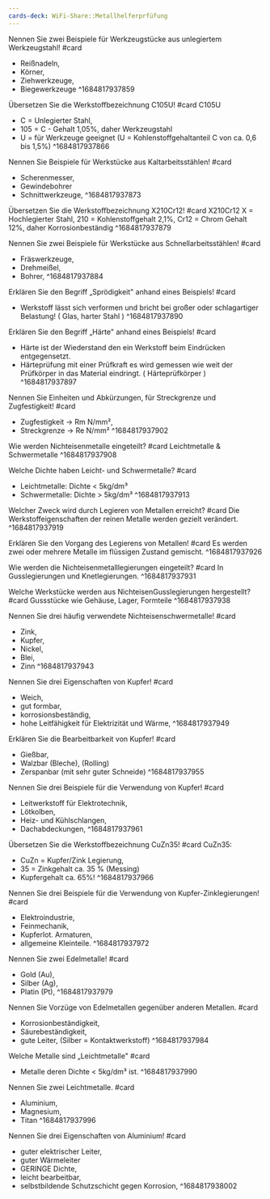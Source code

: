 ```yaml
---
cards-deck: WiFi-Share::Metallhelferprfüfung
---
```


Nennen Sie zwei Beispiele für Werkzeugstücke aus unlegiertem Werkzeugstahl! #card 
- Reißnadeln,
- Körner,
- Ziehwerkzeuge,
- Biegewerkzeuge
^1684817937859

Übersetzen Sie die Werkstoffbezeichnung C105U! #card 
   C105U
- C = Unlegierter Stahl,
- 105 = C - Gehalt 1,05%, daher Werkzeugstahl
- U = für Werkzeuge geeignet (U = Kohlenstoffgehaltanteil C von ca. 0,6 bis 1,5%)
^1684817937866


Nennen Sie Beispiele für Werkstücke aus Kaltarbeitsstählen! #card
- Scherenmesser,
- Gewindebohrer
- Schnittwerkzeuge,
^1684817937873


Übersetzen Sie die Werkstoffbezeichnung X210Cr12! #card
   X210Cr12
   X = Hochlegierter Stahl,
   210 = Kohlenstoffgehalt 2,1%,
   Cr12 = Chrom Gehalt 12%, daher Korrosionbeständig
^1684817937879

Nennen Sie zwei Beispiele für Werkstücke aus Schnellarbeitsstählen! #card 
- Fräswerkzeuge,
- Drehmeißel,
- Bohrer,
^1684817937884

Erklären Sie den Begriff „Sprödigkeit" anhand eines Beispiels! #card 
- Werkstoff lässt sich verformen und bricht bei großer oder schlagartiger Belastung! ( Glas, harter Stahl )
^1684817937890

Erklären Sie den Begriff „Härte" anhand eines Beispiels! #card 
- Härte ist der Wiederstand den ein Werkstoff beim Eindrücken entgegensetzt. 
- Härteprüfung mit einer Prüfkraft es wird gemessen wie weit der Prüfkörper in das Material eindringt. ( Härteprüfkörper )
^1684817937897

Nennen Sie Einheiten und Abkürzungen, für Streckgrenze und Zugfestigkeit! #card
- Zugfestigkeit -> Rm N/mm²,
- Streckgrenze -> Re N/mm²
^1684817937902

Wie werden Nichteisenmetalle eingeteilt? #card
Leichtmetalle & Schwermetalle
^1684817937908

Welche Dichte haben Leicht- und Schwermetalle? #card
- Leichtmetalle: Dichte < 5kg/dm³
- Schwermetalle: Dichte > 5kg/dm³
^1684817937913

Welcher Zweck wird durch Legieren von Metallen erreicht? #card 
Die Werkstoffeigenschaften der reinen Metalle werden gezielt verändert.
^1684817937919

Erklären Sie den Vorgang des Legierens von Metallen! #card 
Es werden zwei oder mehrere Metalle im flüssigen Zustand gemischt.
^1684817937926

Wie werden die Nichteisenmetalllegierungen eingeteilt? #card 
In Gusslegierungen und Knetlegierungen.
^1684817937931

Welche Werkstücke werden aus NichteisenGusslegierungen hergestellt? #card
     Gussstücke wie Gehäuse, Lager, Formteile
^1684817937938


Nennen Sie drei häufig verwendete Nichteisenschwermetalle! #card 
- Zink,
- Kupfer,
- Nickel,
- Blei,
- Zinn
^1684817937943

Nennen Sie drei Eigenschaften von Kupfer! #card 
- Weich,
- gut formbar,
- korrosionsbeständig,
- hohe Leitfähigkeit für Elektrizität und Wärme,
^1684817937949

Erklären Sie die Bearbeitbarkeit von Kupfer! #card 
- Gießbar,
- Walzbar (Bleche), (Rolling)
- Zerspanbar (mit sehr guter Schneide)
^1684817937955

Nennen Sie drei Beispiele für die Verwendung von Kupfer! #card 
- Leitwerkstoff für Elektrotechnik,
- Lötkolben,
- Heiz- und Kühlschlangen,
- Dachabdeckungen,
^1684817937961

Übersetzen Sie die Werkstoffbezeichnung CuZn35! #card
CuZn35:
- CuZn = Kupfer/Zink Legierung,
- 35 = Zinkgehalt ca. 35 % (Messing)
- Kupfergehalt ca. 65%!
^1684817937966

Nennen Sie drei Beispiele für die Verwendung von Kupfer-Zinklegierungen! #card 
- Elektroindustrie,
- Feinmechanik,
- Kupferlot. Armaturen,
- allgemeine Kleinteile.
^1684817937972

Nennen Sie zwei Edelmetalle! #card 
- Gold (Au),
- Silber (Ag),
- Platin (Pt),
^1684817937979

Nennen Sie Vorzüge von Edelmetallen gegenüber anderen Metallen. #card 
- Korrosionbeständigkeit,
- Säurebeständigkeit,
- gute Leiter, (Silber = Kontaktwerkstoff)
^1684817937984

Welche Metalle sind „Leichtmetalle" #card 
- Metalle deren Dichte < 5kg/dm³ ist. 
^1684817937990

Nennen Sie zwei Leichtmetalle. #card 
- Aluminium,
- Magnesium,
- Titan
^1684817937996

Nennen Sie drei Eigenschaften von Aluminium! #card 
- guter elektrischer Leiter,
- guter Wärmeleiter
- GERINGE Dichte,
- leicht bearbeitbar,
- selbstbildende Schutzschicht gegen Korrosion,
^1684817938002
